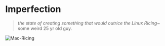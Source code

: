 # Imperfection

> _the state of creating something that would outrice the Linux Ricing_~ some weird 25 yr old guy.

![Mac-Ricing](assets/mac-ricing.png)
